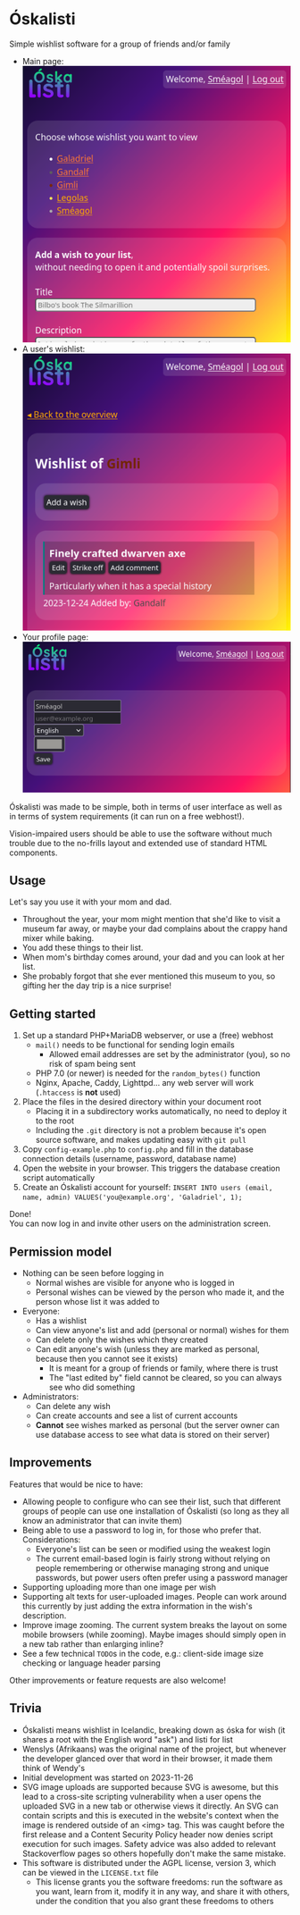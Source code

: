 # Óskalisti

Simple wishlist software for a group of friends and/or family

- Main page:  
  ![Main page showing a list of users' wishlists and an option to add a wish to your own list without having to view your own list, thus avoiding spoilers](README-mainpage.png)
- A user's wishlist:  
  ![Wishlist page of Gimli, showing he wished for a finely crafted dwarven axe. There are buttons available to edit the wish, strike it off, or adding a comment. It shows that Gandalf added the wish on 2023-12-24](README-wishlist.png)
- Your profile page:  
  ![The profile page, where you can configure your name, color, and interface language. It also shows the email address used for your account](README-profile.png)

Óskalisti was made to be simple, both in terms of user interface as well as in terms of system requirements (it can run on a free webhost!).

Vision-impaired users should be able to use the software without much trouble due to the no-frills layout and extended use of standard HTML components.


## Usage

Let's say you use it with your mom and dad.

- Throughout the year, your mom might mention that she'd like to visit a museum far away, or maybe your dad complains about the crappy hand mixer while baking.
- You add these things to their list.
- When mom's birthday comes around, your dad and you can look at her list.
- She probably forgot that she ever mentioned this museum to you, so gifting her the day trip is a nice surprise!


## Getting started

1. Set up a standard PHP+MariaDB webserver, or use a (free) webhost
   - `mail()` needs to be functional for sending login emails
     - Allowed email addresses are set by the administrator (you), so no risk of spam being sent
   - PHP 7.0 (or newer) is needed for the `random_bytes()` function
   - Nginx, Apache, Caddy, Lighttpd... any web server will work (`.htaccess` is **not** used)
2. Place the files in the desired directory within your document root
   - Placing it in a subdirectory works automatically, no need to deploy it to the root
   - Including the `.git` directory is not a problem because it's open source software, and makes updating easy with `git pull`
3. Copy `config-example.php` to `config.php` and fill in the database connection details (username, password, database name)
4. Open the website in your browser. This triggers the database creation script automatically
5. Create an Óskalisti account for yourself: `INSERT INTO users (email, name, admin) VALUES('you@example.org', 'Galadriel', 1);`

Done!  
You can now log in and invite other users on the administration screen.


## Permission model

- Nothing can be seen before logging in
  - Normal wishes are visible for anyone who is logged in
  - Personal wishes can be viewed by the person who made it, and the person whose list it was added to
- Everyone:
  - Has a wishlist
  - Can view anyone's list and add (personal or normal) wishes for them
  - Can delete only the wishes which they created
  - Can edit anyone's wish (unless they are marked as personal, because then you cannot see it exists)
    - It is meant for a group of friends or family, where there is trust
    - The "last edited by" field cannot be cleared, so you can always see who did something
- Administrators:
  - Can delete any wish
  - Can create accounts and see a list of current accounts
  - **Cannot** see wishes marked as personal (but the server owner can use database access to see what data is stored on their server)


## Improvements

Features that would be nice to have:

- Allowing people to configure who can see their list, such that different groups of people can use one installation of Óskalisti (so long as they all know an administrator that can invite them)
- Being able to use a password to log in, for those who prefer that. Considerations:
  - Everyone's list can be seen or modified using the weakest login
  - The current email-based login is fairly strong without relying on people remembering or otherwise managing strong and unique passwords, but power users often prefer using a password manager
- Supporting uploading more than one image per wish
- Supporting alt texts for user-uploaded images. People can work around this currently by just adding the extra information in the wish's description.
- Improve image zooming. The current system breaks the layout on some mobile browsers (while zooming). Maybe images should simply open in a new tab rather than enlarging inline?
- See a few technical `TODO`s in the code, e.g.: client-side image size checking or language header parsing

Other improvements or feature requests are also welcome!


## Trivia

- Óskalisti means wishlist in Icelandic, breaking down as óska for wish (it shares a root with the English word "ask") and listi for list
- Wenslys (Afrikaans) was the original name of the project, but whenever the developer glanced over that word in their browser, it made them think of Wendy's
- Initial development was started on 2023-11-26
- SVG image uploads are supported because SVG is awesome, but this lead to a cross-site scripting vulnerability when a user opens the uploaded SVG in a new tab or otherwise views it directly.
  An SVG can contain scripts and this is executed in the website's context when the image is rendered outside of an &lt;img&gt; tag. This was caught before the first release and a
  Content Security Policy header now denies script execution for such images. Safety advice was also added to relevant Stackoverflow pages so others hopefully don't make the same mistake.
- This software is distributed under the AGPL license, version 3, which can be viewed in the `LICENSE.txt` file
  - This license grants you the software freedoms: run the software as you want, learn from it, modify it in any way, and share it with others, under the condition that you also grant these freedoms to others

